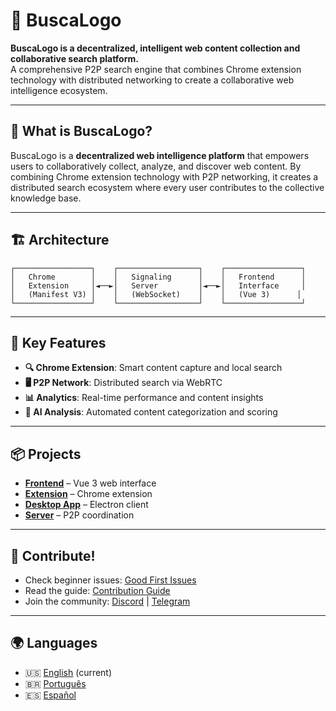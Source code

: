 # 🚀 BuscaLogo

**BuscaLogo is a decentralized, intelligent web content collection and collaborative search platform.**  
A comprehensive P2P search engine that combines Chrome extension technology with distributed networking to create a collaborative web intelligence ecosystem.

---

## 🌟 **What is BuscaLogo?**

BuscaLogo is a **decentralized web intelligence platform** that empowers users to collaboratively collect, analyze, and discover web content. By combining Chrome extension technology with P2P networking, it creates a distributed search ecosystem where every user contributes to the collective knowledge base.

---

## 🏗️ **Architecture**

```
┌─────────────────┐    ┌──────────────────┐    ┌─────────────────┐
│   Chrome        │    │   Signaling      │    │   Frontend      │
│   Extension     │◄──►│   Server         │◄──►│   Interface     │
│   (Manifest V3) │    │   (WebSocket)    │    │   (Vue 3)      │
└─────────────────┘    └──────────────────┘    └─────────────────┘
```

---

## 🚀 **Key Features**

- **🔍 Chrome Extension**: Smart content capture and local search
- **🖥️ P2P Network**: Distributed search via WebRTC
- **📊 Analytics**: Real-time performance and content insights
- **🤖 AI Analysis**: Automated content categorization and scoring

---

## 📦 **Projects**

- [**Frontend**](https://github.com/buscalogo/frontend) – Vue 3 web interface
- [**Extension**](https://github.com/buscalogo/extension) – Chrome extension
- [**Desktop App**](https://github.com/buscalogo/desktop-app) – Electron client
- [**Server**](https://github.com/buscalogo/server) – P2P coordination

---

## 🤝 **Contribute!**

- Check beginner issues: [Good First Issues](https://github.com/buscalogo/issues?q=is%3Aissue+is%3Aopen+label%3A%22good+first+issue%22)
- Read the guide: [Contribution Guide](https://github.com/buscalogo/frontend/blob/main/CONTRIBUTING.md)
- Join the community: [Discord](https://discord.gg/AJjDJUc8bn) | [Telegram](#)

---

## 🌍 **Languages**

- 🇺🇸 [English](https://github.com/buscalogo) (current)
- 🇧🇷 [Português](https://github.com/buscalogo/README_PT.md)
- 🇪🇸 [Español](https://github.com/buscalogo/README_ES.md)

